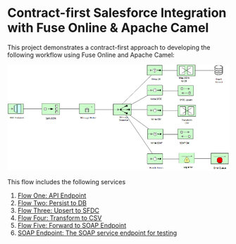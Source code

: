 # Contract-first Salesforce Integration<br/>with Fuse Online & Apache Camel

This project demonstrates a contract-first approach to developing the following workflow using Fuse Online and Apache Camel:

![](images/contract-first-api-flow.png "Contract-first API Flow")

This flow includes the following services

1. [Flow One: API Endpoint](./api-endpoint)
2. [Flow Two: Persist to DB](./persist-db)
3. [Flow Three: Upsert to SFDC](./sfdc-upsert)
4. [Flow Four: Transform to CSV](./csv-transform)
5. [Flow Five: Forward to SOAP Endpoint](./forward-soap)
6. [SOAP Endpoint: The SOAP service endpoint for testing](./soap-endpoint)
